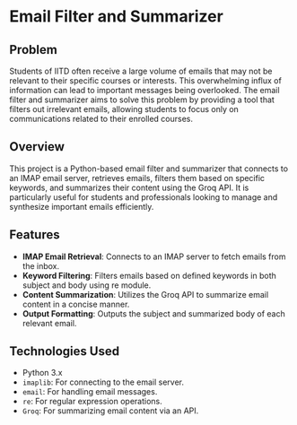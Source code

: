 # Email Filter and Summarizer
## Problem

Students of IITD often receive a large volume of emails that may not be relevant to their specific courses or interests. This overwhelming influx of information can lead to important messages being overlooked. The email filter and summarizer aims to solve this problem by providing a tool that filters out irrelevant emails, allowing students to focus only on communications related to their enrolled courses.

## Overview

This project is a Python-based email filter and summarizer that connects to an IMAP email server, retrieves emails, filters them based on specific keywords, and summarizes their content using the Groq API. It is particularly useful for students and professionals looking to manage and synthesize important emails efficiently.


## Features

- **IMAP Email Retrieval**: Connects to an IMAP server to fetch emails from the inbox.
- **Keyword Filtering**: Filters emails based on defined keywords in both subject and body using re module.
- **Content Summarization**: Utilizes the Groq API to summarize email content in a concise manner.
- **Output Formatting**: Outputs the subject and summarized body of each relevant email.

## Technologies Used

- Python 3.x
- `imaplib`: For connecting to the email server.
- `email`: For handling email messages.
- `re`: For regular expression operations.
- `Groq`: For summarizing email content via an API.
